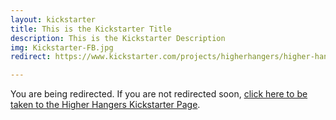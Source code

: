 ```yaml
---
layout: kickstarter
title: This is the Kickstarter Title
description: This is the Kickstarter Description
img: Kickstarter-FB.jpg
redirect: https://www.kickstarter.com/projects/higherhangers/higher-hangers-space-saving-closet-organization-re?utm_source=facebook&utm_medium=cpc&utm_campaign=Kickstarter+v6&utm_content=2016-03-14+4+%2810%216042323732043%21qwaya%210%29&utm_term=HDF+%231+Seller+Impressions+-+21

---
```


You are being redirected. If you are not redirected soon, <a href="{{ page.redirect }}">click here to be taken to the Higher Hangers Kickstarter Page</a>.

